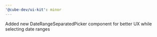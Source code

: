 ```yaml
---
'@cube-dev/ui-kit': minor
---
```


Added new DateRangeSeparatedPicker component for better UX while selecting date ranges

